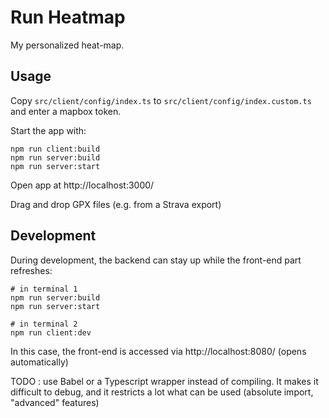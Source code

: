 Run Heatmap
===========

My personalized heat-map.

Usage
-----

Copy `src/client/config/index.ts` to `src/client/config/index.custom.ts` and enter a mapbox token. 

Start the app with:

    npm run client:build
    npm run server:build
    npm run server:start

Open app at http://localhost:3000/

Drag and drop GPX files (e.g. from a Strava export)

Development
-----------

During development, the backend can stay up while the front-end part refreshes: 

    # in terminal 1
    npm run server:build
    npm run server:start

    # in terminal 2 
    npm run client:dev

In this case, the front-end is accessed via http://localhost:8080/ (opens automatically)

TODO : use Babel or a Typescript wrapper instead of compiling. It makes it difficult to debug,
       and it restricts a lot what can be used (absolute import, "advanced" features)
